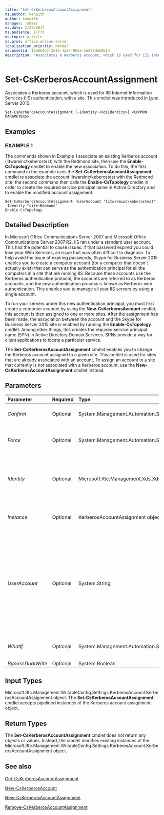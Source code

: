 ```yaml
---
title: "Set-CsKerberosAccountAssignment"
ms.author: kenwith
author: kenwith
manager: johmar
ms.date: 3/28/2017
ms.audience: ITPro
ms.topic: article
ms.prod: office-online-server
localization_priority: Normal
ms.assetid: 16a964d2-2515-4a37-9686-3e377de58b14
description: "Associates a Kerberos account, which is used for IIS Internet Information Services (IIS) authentication, with a site. This cmdlet was introduced in Lync Server 2010."
---
```


# Set-CsKerberosAccountAssignment
 
Associates a Kerberos account, which is used for IIS Internet Information Services (IIS) authentication, with a site. This cmdlet was introduced in Lync Server 2010.
  
```
Set-CsKerberosAccountAssignment [-Identity <XdsIdentity>] <COMMON PARAMETERS>

```

## Examples

### EXAMPLE 1

The commands shown in Example 1 associate an existing Kerberos account (litwareinc\keberostest) with the Redmond site, then use the **Enable-CsTopology** cmdlet to enable the new association. To do this, the first command in the example uses the **Set-CsKerberosAccountAssignment** cmdlet to associate the account litwareinc\keberostest with the Redmond site; the second command then calls the **Enable-CsTopology** cmdlet in order to create the required service principal name in Active Directory and to enable the modified account assignment.
  
```
Set-CsKerberosAccountAssignment -UserAccount "litwareinc\keberostest" -Identity "site:Redmond"
Enable-CsTopology
```

## Detailed Description

In Microsoft Office Communications Server 2007 and Microsoft Office Communications Server 2007 R2, IIS ran under a standard user account. This had the potential to cause issues: if that password expired you could lose your Web Services, an issue that was often difficult to diagnose. To help avoid the issue of expiring passwords, Skype for Business Server 2015 enables you to create a computer account (for a computer that doesn't actually exist) that can serve as the authentication principal for all the computers in a site that are running IIS. Because these accounts use the Kerberos authentication protocol, the accounts are referred to as Kerberos accounts, and the new authentication process is known as Kerberos web authentication. This enables you to manage all your IIS servers by using a single account.
  
To run your servers under this new authentication principal, you must first create a computer account by using the **New-CsKerberosAccount** cmdlet; this account is then assigned to one or more sites. After the assignment has been made, the association between the account and the Skype for Business Server 2015 site is enabled by running the **Enable-CsTopology** cmdlet. Among other things, this creates the required service principal name (SPN) in Active Directory Domain Services. SPNs provide a way for client applications to locate a particular service.
  
The **Set-CsKerberosAccountAssignment** cmdlet enables you to change the Kerberos account assigned to a given site. This cmdlet is used for sites that are already associated with an account. To assign an account to a site that currently is not associated with a Kerberos account, use the **New-CsKerberosAccountAssignment** cmdlet instead.
  
## Parameters

|**Parameter**|**Required**|**Type**|**Description**|
|:-----|:-----|:-----|:-----|
| _Confirm_ <br/> |Optional  <br/> |System.Management.Automation.SwitchParameter  <br/> |Prompts you for confirmation before executing the command.  <br/> |
| _Force_ <br/> |Optional  <br/> |System.Management.Automation.SwitchParameter  <br/> |Suppresses the display of any non-fatal error message that might occur when running the command.  <br/> |
| _Identity_ <br/> |Optional  <br/> |Microsoft.Rtc.Management.Xds.XdsIdentity  <br/> |Unique identifier of the site where the Kerberos account was assigned. (This is the Identity of the site, not of the computer account.) For example:  `-Identity "site:Redmond"`.  <br/> |
| _Instance_ <br/> |Optional  <br/> |KerberosAccountAssignment object  <br/> |Allows you to pass a reference to an object to the cmdlet rather than set individual parameter values.  <br/> |
| _UserAccount_ <br/> |Optional  <br/> |System.String  <br/> |Account name for the account to be assigned, using the format domain_name\user_name. For example:  `-UserAccount "litwareinc\kerberostest"`. The user name portion of the account (kerberostest) is a NETBIOS name and can contain a maximum of 15 characters.  <br/> Note that, despite the name UserAccount, the account is actually a computer account, not a user account.  <br/> |
| _WhatIf_ <br/> |Optional  <br/> |System.Management.Automation.SwitchParameter  <br/> |Describes what would happen if you executed the command without actually executing the command.  <br/> |
| _BypassDualWrite_ <br/> |Optional  <br/> |System.Boolean  <br/> |PARAMVALUE: $true | $false  <br/> |
   
## Input Types

Microsoft.Rtc.Management.WritableConfig.Settings.KerberosAccount.KerberosAccountAssignment object. The **Set-CsKerberosAccountAssignment** cmdlet accepts pipelined instances of the Kerberos account assignment object.
  
## Return Types

The **Set-CsKerberosAccountAssignment** cmdlet does not return any objects or values. Instead, the cmdlet modifies existing instances of the Microsoft.Rtc.Management.WritableConfig.Settings.KerberosAccount.KerberosAccountAssignment object.
  
## See also

#### 

[Get-CsKerberosAccountAssignment](get-cskerberosaccountassignment.md)
  
[New-CsKerberosAccount](new-cskerberosaccount.md)
  
[New-CsKerberosAccountAssignment](new-cskerberosaccountassignment.md)
  
[Remove-CsKerberosAccountAssignment](remove-cskerberosaccountassignment.md)

